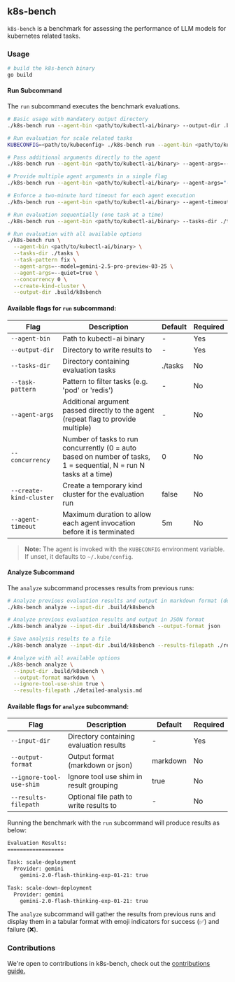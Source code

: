## k8s-bench

`k8s-bench` is a benchmark for assessing the performance of LLM models for kubernetes related tasks.


### Usage

```sh
# build the k8s-bench binary
go build
```

#### Run Subcommand

The `run` subcommand executes the benchmark evaluations.

```sh
# Basic usage with mandatory output directory
./k8s-bench run --agent-bin <path/to/kubectl-ai/binary> --output-dir .build/k8sbench

# Run evaluation for scale related tasks
KUBECONFIG=<path/to/kubeconfig> ./k8s-bench run --agent-bin <path/to/kubectl-ai/binary> --task-pattern scale --output-dir .build/k8sbench

# Pass additional arguments directly to the agent
./k8s-bench run --agent-bin <path/to/kubectl-ai/binary> --agent-args=--model=gemini-2.5-pro --agent-args=--quiet=true --output-dir .build/k8sbench

# Provide multiple agent arguments in a single flag
./k8s-bench run --agent-bin <path/to/kubectl-ai/binary> --agent-args="--yolo --prompt" --output-dir .build/k8sbench

# Enforce a two-minute hard timeout for each agent execution
./k8s-bench run --agent-bin <path/to/kubectl-ai/binary> --agent-timeout=2m --output-dir .build/k8sbench

# Run evaluation sequentially (one task at a time)
./k8s-bench run --agent-bin <path/to/kubectl-ai/binary> --tasks-dir ./tasks --output-dir .build/k8sbench --concurrency 1

# Run evaluation with all available options
./k8s-bench run \
  --agent-bin <path/to/kubectl-ai/binary> \
  --tasks-dir ./tasks \
  --task-pattern fix \
  --agent-args=--model=gemini-2.5-pro-preview-03-25 \
  --agent-args=--quiet=true \
  --concurrency 0 \
  --create-kind-cluster \
  --output-dir .build/k8sbench
```

#### Available flags for `run` subcommand:

| Flag | Description | Default | Required |
|------|-------------|---------|----------|
| `--agent-bin` | Path to kubectl-ai binary | - | Yes |
| `--output-dir` | Directory to write results to | - | Yes |
| `--tasks-dir` | Directory containing evaluation tasks | ./tasks | No |
| `--task-pattern` | Pattern to filter tasks (e.g. 'pod' or 'redis') | - | No |
| `--agent-args` | Additional argument passed directly to the agent (repeat flag to provide multiple) | - | No |
| `--concurrency` | Number of tasks to run concurrently (0 = auto based on number of tasks, 1 = sequential, N = run N tasks at a time) | 0 | No |
| `--create-kind-cluster` | Create a temporary kind cluster for the evaluation run | false | No |
| `--agent-timeout` | Maximum duration to allow each agent invocation before it is terminated | 5m | No |

> **Note:** The agent is invoked with the `KUBECONFIG` environment variable. If unset, it defaults to `~/.kube/config`.

#### Analyze Subcommand

The `analyze` subcommand processes results from previous runs:

```sh
# Analyze previous evaluation results and output in markdown format (default)
./k8s-bench analyze --input-dir .build/k8sbench

# Analyze previous evaluation results and output in JSON format
./k8s-bench analyze --input-dir .build/k8sbench --output-format json

# Save analysis results to a file
./k8s-bench analyze --input-dir .build/k8sbench --results-filepath ./results.md

# Analyze with all available options
./k8s-bench analyze \
  --input-dir .build/k8sbench \
  --output-format markdown \
  --ignore-tool-use-shim true \
  --results-filepath ./detailed-analysis.md
```

#### Available flags for `analyze` subcommand:

| Flag | Description | Default | Required |
|------|-------------|---------|----------|
| `--input-dir` | Directory containing evaluation results | - | Yes |
| `--output-format` | Output format (markdown or json) | markdown | No |
| `--ignore-tool-use-shim` | Ignore tool use shim in result grouping | true | No |
| `--results-filepath` | Optional file path to write results to | - | No |

Running the benchmark with the `run` subcommand will produce results as below:

```sh
Evaluation Results:
==================

Task: scale-deployment
  Provider: gemini
    gemini-2.0-flash-thinking-exp-01-21: true

Task: scale-down-deployment
  Provider: gemini
    gemini-2.0-flash-thinking-exp-01-21: true
```

The `analyze` subcommand will gather the results from previous runs and display them in a tabular format with emoji indicators for success (✅) and failure (❌).

### Contributions

We're open to contributions in k8s-bench, check out the [contributions guide.](contributing.md)
